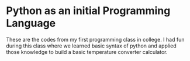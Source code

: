 # Python as an initial Programming Language

These are the codes from my first programming class in college. I had fun during this class where we learned basic syntax of python and applied those knowledge to build a basic temperature converter calculator. 
